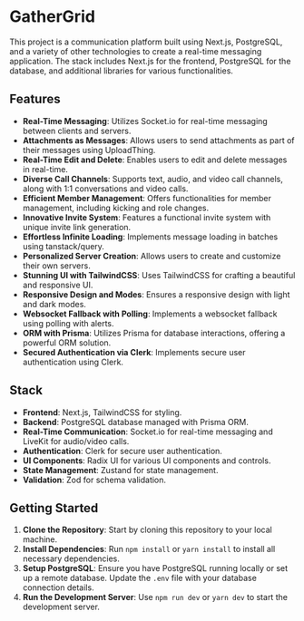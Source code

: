 # GatherGrid

This project is a communication platform built using Next.js, PostgreSQL, and a variety of other technologies to create a real-time messaging application. The stack includes Next.js for the frontend, PostgreSQL for the database, and additional libraries for various functionalities.

## Features

- **Real-Time Messaging**: Utilizes Socket.io for real-time messaging between clients and servers.
- **Attachments as Messages**: Allows users to send attachments as part of their messages using UploadThing.
- **Real-Time Edit and Delete**: Enables users to edit and delete messages in real-time.
- **Diverse Call Channels**: Supports text, audio, and video call channels, along with 1:1 conversations and video calls.
- **Efficient Member Management**: Offers functionalities for member management, including kicking and role changes.
- **Innovative Invite System**: Features a functional invite system with unique invite link generation.
- **Effortless Infinite Loading**: Implements message loading in batches using tanstack/query.
- **Personalized Server Creation**: Allows users to create and customize their own servers.
- **Stunning UI with TailwindCSS**: Uses TailwindCSS for crafting a beautiful and responsive UI.
- **Responsive Design and Modes**: Ensures a responsive design with light and dark modes.
- **Websocket Fallback with Polling**: Implements a websocket fallback using polling with alerts.
- **ORM with Prisma**: Utilizes Prisma for database interactions, offering a powerful ORM solution.
- **Secured Authentication via Clerk**: Implements secure user authentication using Clerk.

## Stack

- **Frontend**: Next.js, TailwindCSS for styling.
- **Backend**: PostgreSQL database managed with Prisma ORM.
- **Real-Time Communication**: Socket.io for real-time messaging and LiveKit for audio/video calls.
- **Authentication**: Clerk for secure user authentication.
- **UI Components**: Radix UI for various UI components and controls.
- **State Management**: Zustand for state management.
- **Validation**: Zod for schema validation.

## Getting Started

1. **Clone the Repository**: Start by cloning this repository to your local machine.
2. **Install Dependencies**: Run `npm install` or `yarn install` to install all necessary dependencies.
3. **Setup PostgreSQL**: Ensure you have PostgreSQL running locally or set up a remote database. Update the `.env` file with your database connection details.
4. **Run the Development Server**: Use `npm run dev` or `yarn dev` to start the development server.
